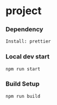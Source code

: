 # project

### Dependency 

```bash
Install: prettier
```

### Local dev start

```bash
npm run start
```

### Build Setup

```bash
npm run build
```
